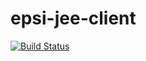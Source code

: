 # epsi-jee-client

[![Build Status](https://travis-ci.org/nicolas59/epsi-jee-client.svg?branch=master)](https://travis-ci.org/nicolas59/epsi-jee-client)
